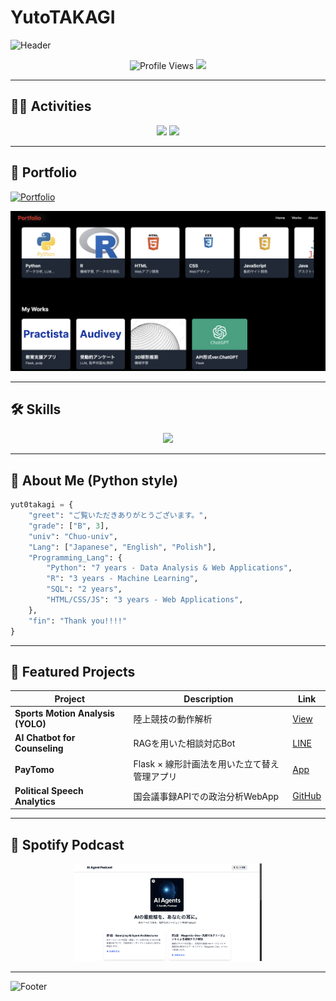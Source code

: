 # YutoTAKAGI

![Header](https://capsule-render.vercel.app/api?type=waving\&color=0:3a3d98,100:00c6ff\&height=200\&section=header\&text=Welcome%20to%20Yuto's%20Space!\&fontSize=40\&fontColor=ffffff\&animation=twinkling)

<p align="center">
  <img src="https://komarev.com/ghpvc/?username=yut0takagi&label=Profile%20Views&color=blueviolet&style=flat" alt="Profile Views" />
  <a href="https://yut0takagi.github.io/Portfolio/portfolio"><img src="https://img.shields.io/badge/Portfolio-Website-blue?style=flat&logo=google-chrome"></a>
</p>

---

## 🏃‍♀️ **Activities**

<div align="center">
  <img height="170px" src="https://github-readme-stats.vercel.app/api?username=yut0takagi&show_icons=true&theme=vue-dark&count_private=true" />
  <img height="170px" src="https://github-readme-stats.vercel.app/api/top-langs/?username=yut0takagi&layout=compact&theme=vue-dark" />
</div>

---

## 🚀 **Portfolio**

[![Portfolio](https://img.shields.io/badge/Visit-Portfolio-orange?style=for-the-badge\&logo=vercel)](https://yut0takagi.github.io/Portfolio/portfolio)

![Portfolio Screenshot](https://github.com/yut0takagi/Portfolio/blob/main/%E3%82%B9%E3%82%AF%E3%83%AA%E3%83%BC%E3%83%B3%E3%82%B7%E3%83%A7%E3%83%83%E3%83%88%202025-03-30%2014.25.34.png?raw=true)

---

## 🛠 **Skills**

<p align="center">
  <img src="https://skillicons.dev/icons?i=python,r,js,ts,html,css,react,flask,sql,aws,docker,git" />
</p>

---

## 📝 **About Me (Python style)**

```python
yut0takagi = {
    "greet": "ご覧いただきありがとうございます。",
    "grade": ["B", 3],
    "univ": "Chuo-univ",
    "Lang": ["Japanese", "English", "Polish"],
    "Programming_Lang": {
        "Python": "7 years - Data Analysis & Web Applications",
        "R": "3 years - Machine Learning",
        "SQL": "2 years",
        "HTML/CSS/JS": "3 years - Web Applications",
    },
    "fin": "Thank you!!!!"
}
```

---

## 📂 **Featured Projects**

| Project                           | Description                | Link                                                                                                                                                                                                                                                                     |
| --------------------------------- | -------------------------- | ------------------------------------------------------------------------------------------------------------------------------------------------------------------------------------------------------------------------------------------------------------------------ |
| **Sports Motion Analysis (YOLO)** | 陸上競技の動作解析                  | [View](https://yut0takagi.github.io/assignment/viewer.html?file=pdf%2F%E8%B5%B0%E8%A1%8C%E3%83%BB%E6%8A%95%E7%90%83%E3%83%95%E3%82%A9%E3%83%BC%E3%83%A0%E3%81%AE%E6%98%A0%E5%83%8F%E3%83%87%E3%83%BC%E3%82%BF%E3%81%AB%E5%9F%BA%E3%81%A5%E3%81%8F%E8%A7%A3%E6%9E%90.pdf) |
| **AI Chatbot for Counseling**     | RAGを用いた相談対応Bot             | [LINE](https://line.me/R/ti/p/@585jissf)                                                                                                                                                                                                                                 |
| **PayTomo**                       | Flask × 線形計画法を用いた立て替え管理アプリ | [App](https://paytomo.onrender.com/home/)                                                                                                                                                                                                                                |
| **Political Speech Analytics**    | 国会議事録APIでの政治分析WebApp       | [GitHub](https://github.com/yut0takagi/kokkai-analytics)                                                                                                                                                                                                                 |

---

## 🎷 **Spotify Podcast**

<p align="center">
  <a href="https://open.spotify.com/show/05w6DAcPiScdhbdNPopElR">
    <img src="https://github.com/yut0takagi/Portfolio/blob/main/img/SpotifyPodcast.png" width="300">
  </a>
</p>

---

![Footer](https://capsule-render.vercel.app/api?type=waving\&color=0:00c6ff,100:3a3d98\&height=150\&section=footer)
